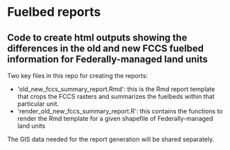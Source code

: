 # Fuelbed reports

## Code to create html outputs showing the differences in the old and new FCCS fuelbed information for Federally-managed land units

Two key files in this repo for creating the reports: 

- 'old_new_fccs_summary_report.Rmd': this is the Rmd report template that crops the FCCS rasters and summarizes the fuelbeds within that particular unit.
- 'render_old_new_fccs_summary_report.R': this contains the functions to render the Rmd template for a given shapefile of Federally-managed land units

The GIS data needed for the report generation will be shared separately.